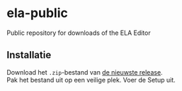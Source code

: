 # ela-public
Public repository for downloads of the ELA Editor

## Installatie
Download het `.zip`-bestand van [de nieuwste release](https://github.com/toooch/ela-editor-public/releases/latest).<br>
Pak het bestand uit op een veilige plek.
Voer de Setup uit.
